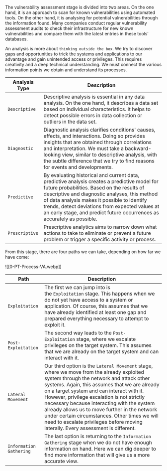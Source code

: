 The vulnerability assessment stage is divided into two areas. On the one hand, it is an approach to scan for known vulnerabilities using automated tools. On the other hand, it is analysing for potential vulnerabilities through the information found. Many companies conduct regular vulnerability assessment audits to check their infrastructure for new known vulnerabilities and compare them with the latest entries in these tools' databases.

An analysis is more about `thinking outside the box`. We try to discover gaps and opportunities to trick the systems and applications to our advantage and gain unintended access or privileges. This requires creativity and a deep technical understanding. We must connect the various information points we obtain and understand its processes.

|**Analysis Type**|**Description**|
|---|---|
|`Descriptive`|Descriptive analysis is essential in any data analysis. On the one hand, it describes a data set based on individual characteristics. It helps to detect possible errors in data collection or outliers in the data set.|
|`Diagnostic`|Diagnostic analysis clarifies conditions' causes, effects, and interactions. Doing so provides insights that are obtained through correlations and interpretation. We must take a backward-looking view, similar to descriptive analysis, with the subtle difference that we try to find reasons for events and developments.|
|`Predictive`|By evaluating historical and current data, predictive analysis creates a predictive model for future probabilities. Based on the results of descriptive and diagnostic analyses, this method of data analysis makes it possible to identify trends, detect deviations from expected values at an early stage, and predict future occurrences as accurately as possible.|
|`Prescriptive`|Prescriptive analytics aims to narrow down what actions to take to eliminate or prevent a future problem or trigger a specific activity or process.|




From this stage, there are four paths we can take, depending on how far we have come:

![[0-PT-Process-VA.webp]]

| **Path**                | **Description**                                                                                                                                                                                                                                                                                                                                                                                                                                                                                                        |
| ----------------------- | ---------------------------------------------------------------------------------------------------------------------------------------------------------------------------------------------------------------------------------------------------------------------------------------------------------------------------------------------------------------------------------------------------------------------------------------------------------------------------------------------------------------------- |
| `Exploitation`          | The first we can jump into is the `Exploitation` stage. This happens when we do not yet have access to a system or application. Of course, this assumes that we have already identified at least one gap and prepared everything necessary to attempt to exploit it.                                                                                                                                                                                                                                                   |
| `Post-Exploitation`     | The second way leads to the `Post-Exploitation` stage, where we escalate privileges on the target system. This assumes that we are already on the target system and can interact with it.                                                                                                                                                                                                                                                                                                                              |
| `Lateral Movement`      | Our third option is the `Lateral Movement` stage, where we move from the already exploited system through the network and attack other systems. Again, this assumes that we are already on a target system and can interact with it. However, privilege escalation is not strictly necessary because interacting with the system already allows us to move further in the network under certain circumstances. Other times we will need to escalate privileges before moving laterally. Every assessment is different. |
| `Information Gathering` | The last option is returning to the `Information Gathering` stage when we do not have enough information on hand. Here we can dig deeper to find more information that will give us a more accurate view.                                                                                                                                                                                                                                                                                                              |

